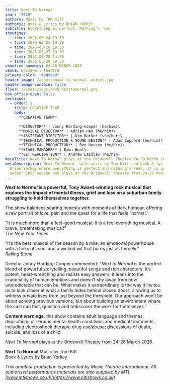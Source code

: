 ```yaml
---
title: Next To Normal
year: "2026"
authors: Music by TOM KITT
authors2: Book & Lyrics by BRIAN YORKEY
subtitle: Everything is perfect. Nothing’s real
showtimes:
  - time: 2026-03-24 19:30
  - time: 2026-03-25 19:30
  - time: 2026-03-26 19:30
  - time: 2026-03-27 19:30
  - time: 2026-03-28 14:30
  - time: 2026-03-28 19:30
showtime-summary: 24-28 MARCH 2026
venue: Bridewell Theatre
primary-color: "#9d9aad"
header-image: /assets/next-to-normal-_notext.jpg
header-image-contain: false
flyer: /assets/iggrid4x5-nexttonormal.png
box-office-open: false
sections:
  - order: 1
    title: CREATIVE TEAM
    body: |-
      **CREATIVE TEAM**

      **DIRECTOR** | Jonny Harding-Cooper (he/him)\
      **MUSICAL DIRECTOR** | Adrian Hau (he/him)\
      **ASSISTANT DIRECTOR** | Kim Barker (she/her)\
      **TECHNICAL PRODUCTION & SOUND DESIGN** | Adam Coppard (he/him)\
      **TECHNICAL PRODUCTION** | Ben Hussey (he/him)\
      **STAGE MANAGER** | Emma Hunt\
      **SET REALISATION** | Andrew Laidlaw (he/him)
metaTitle: Next To Normal plays at the Bridewell Theatre 24-28 March 2026
metaDescription: Next To Normal, with music by Tom Kitt and book & lyrics by
  Brian Yorkey where everything is perfect and nothing's real. It is part of
  Sedos’ 2026 season and plays at the Bridewell Theatre from 24-28 March 2026
---
```

***Next to Normal* is a powerful, Tony Award-winning rock musical that explores the impact of mental illness, grief and loss on a suburban family struggling to hold themselves together.** 

The show balances searing honesty with moments of dark humour, offering a raw portrait of love, pain and the quest for a life that feels “normal.”

"It is much more than a feel-good musical; it is a feel everything musical. A brave, breathtaking musical!"\
*The New York Times*

“It’s the best musical of the season by a mile, an emotional powerhouse with a fire in its soul and a wicked wit that burns just as fiercely.”\
*Rolling Stone*

Director Jonny Harding-Cooper commented: "*Next to Normal* is the perfect blend of powerful storytelling, beautiful songs and rich characters. It’s potent, heart-wrenching and resists easy answers; it leans into the irrationality of human emotions and doesn’t shy away from how unpredictable that can be. What makes it extraordinary is the way it invites us to look closer at what a family hides behind closed doors, allowing us to witness private lives from just beyond the threshold. Our approach won’t be about echoing previous versions, but about building an environment where the cast can test, question and rediscover the work for themselves."

**Content warnings:** this show contains adult language and themes; depications of serious mental health conditions and medical treatments, including electroshock therapy; drug use/abuse; discussions of death, suicide, and loss of a child.

*Next To Normal* plays at the [Bridewell Theatre](https://www.sedos.co.uk/venues/bridewell) from 24-28 March 2026.

**Next To Normal**
Music by Tom Kitt\
Book & Lyrics by Brian Yorkey

*This amateur production is presented by Music Theatre International. All authorised performance materials are also supplied by MTI. [www.mtishows.co.uk](https://www.mtishows.co.uk)*
